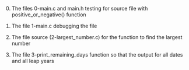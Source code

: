 0. The files 0-main.c and main.h testing for source file with positive_or_negative() function

1. The file 1-main.c debugging the file

2. The file source (2-largest_number.c) for the function to find the largest number

3. The file 3-print_remaining_days function so that the output for all dates and all leap years
